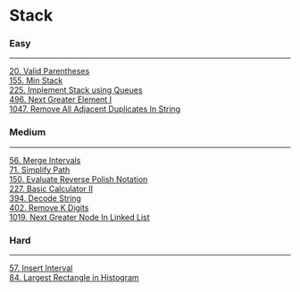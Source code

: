 # Stack

### Easy
---
[20. Valid Parentheses](solutions/0020-Valid%20Parentheses.md)</br>
[155. Min Stack](solutions/0155-Min%20Stack.md)</br>
[225. Implement Stack using Queues](solutions/0225-Implement%20Stack%20using%20Queues.md)</br>
[496. Next Greater Element I](solutions/0496-Next%20Greater%20Element%20I.md)</br>
[1047. Remove All Adjacent Duplicates In String](solutions/1047-Remove%20All%20Adjacent%20Duplicates%20In%20String.md)</br>

### Medium
---
[56. Merge Intervals](solutions/0056-Merge%20Intervals.md)</br>
[71. Simplify Path](solutions/0071-Simplify%20Path.md)</br>
[150. Evaluate Reverse Polish Notation](solutions/0150-Evaluate%20Reverse%20Polish%20Notation.md)</br>
[227. Basic Calculator II](solutions/0227-Basic%20Calculator%20II.md)</br>
[394. Decode String](solutions/0394-Decode%20String.md)</br>
[402. Remove K Digits](solutions/0402-Remove%20K%20Digits.md)</br>
[1019. Next Greater Node In Linked List](solutions/1019-Next%20Greater%20Node%20In%20Linked%20List.md)</br>

### Hard
---
[57. Insert Interval](solutions/0057-Insert%20Interval.md)</br>
[84. Largest Rectangle in Histogram](solutions/0084-Largest%20Rectangle%20in%20Histograml.md)</br>